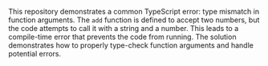 This repository demonstrates a common TypeScript error: type mismatch in function arguments. The `add` function is defined to accept two numbers, but the code attempts to call it with a string and a number. This leads to a compile-time error that prevents the code from running. The solution demonstrates how to properly type-check function arguments and handle potential errors.